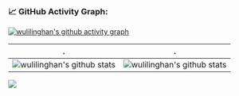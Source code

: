 <!--   GitHub stats graph -->
### 📈 GitHub Activity Graph:
[![wulilinghan's github activity graph](https://github-readme-activity-graph.cyclic.app/graph?username=wulilinghan&theme=github-compact)](https://github.com/Ashutosh00710/github-readme-activity-graph)

| .                                                                                                                                       | .                                                                                                                         |
|-----------------------------------------------------------------------------------------------------------------------------------------|---------------------------------------------------------------------------------------------------------------------------|
| ![wulilinghan's github stats](https://github-readme-stats.vercel.app/api?username=wulilinghan&show_icons=true&theme=radical&include_all_commits=true) | ![wulilinghan's github stats](https://github-readme-stats.vercel.app/api/top-langs/?username=wulilinghan&theme=radical&layout=compact) |

<img src="https://github-readme-streak-stats.herokuapp.com/?user=wulilinghan"></img>

